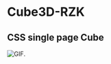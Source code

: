 # Cube3D-RZK
## CSS single page Cube 
![GIF](https://github.com/edwromero/Cube3D-RZK/blob/main/Gifk.gif).
